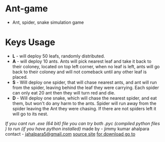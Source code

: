 # Ant-game
* Ant, spider, snake simulation game

# Keys Usage
* **L** - will deploy 50 leafs, randomly distributed.
* **A** - will deploy 10 ants. Ants will pick nearest leaf and take it back to their coloney, located on top left corner, when no leaf is left, ants will go back to their coloney and will not comeback until any other leaf is placed.
* **S** - Will deploy one spider, that will chase nearest ants, and ant will run from the spider, leaving behind the leaf they were carrying. Each spider can only eat 20 ant then they will turn red and die.
* **D** - Will deploy one snake, which will chase the nearest spider, and eat them, but won't do any harm to the ants. Spider will run away from the spider leaving the Ant they were chasing. If there are not spiders left it will go to its nest.

*If you cant run .exe (64 bit) file you can try both .pyc (compiled python files ) to run (if you have python installed)*
made by - jimmy kumar ahalpara
contact - jahalpara5@gmail.com
[source site](https://pygame.org/project/3594/5681)
[for download go to](https://drive.google.com/open?id=1GLyFehFzqokhKN9eaSLzmpE0WE8TmeqR)
